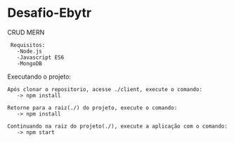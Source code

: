 # Desafio-Ebytr

   CRUD MERN

     Requisitos:
       -Node.js
       -Javascript ES6
       -MongoDB
  
  
  
 Executando o projeto:
 

    Após clonar o repositorio, acesse ./client, execute o comando:
       -> npm install

    Retorne para a raiz(./) do projeto, execute o comando:
       -> npm install

    Continuando na raiz do projeto(./), execute a aplicação com o comando:
       -> npm start
